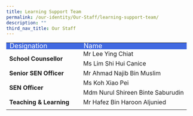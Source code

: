```yaml
---
title: Learning Support Team
permalink: /our-identity/Our-Staff/learning-support-team/
description: ""
third_nav_title: Our Staff
---
```

<table width="100%">
	
<tbody>
  <tr style="line-height:10px; background-color:royalblue; font-size:18px; color:white">
    <td width="180">Designation</td>
    <td>Name</td>
  </tr>
	<tr>
    <td rowspan="2" style="font-weight:bold">School Counsellor</td>
    <td>Mr Lee Ying Chiat</td>
  </tr>
	<tr>
		<td>Ms Lim Shi Hui Canice</td>
	</tr>
	<tr>
    <td style="font-weight:bold">Senior SEN Officer</td>
    <td>Mr Ahmad Najib Bin Muslim</td>
  </tr>
  <tr>
    <td rowspan="2" style="font-weight:bold">SEN Officer</td>
		<td>Ms Koh Xiao Pei</td>
		</tr>
	<tr>
		<td>Mdm Nurul Shireen Binte Saburudin</td>
	</tr>
  <tr>
    <td style="font-weight:bold">Teaching &amp; Learning </td>
    <td>Mr Hafez Bin Haroon Aljunied</td>
  </tr>
	<tr><td></td></tr>
</tbody>
</table>